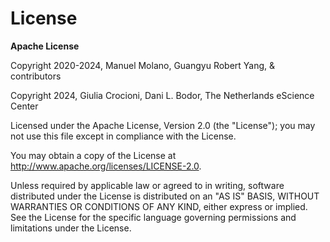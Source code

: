 # License

**Apache License**

Copyright 2020-2024, Manuel Molano, Guangyu Robert Yang, & contributors

Copyright 2024, Giulia Crocioni, Dani L. Bodor, The Netherlands eScience Center

Licensed under the Apache License, Version 2.0 (the "License");
you may not use this file except in compliance with the License.

You may obtain a copy of the License at http://www.apache.org/licenses/LICENSE-2.0.

Unless required by applicable law or agreed to in writing, software
distributed under the License is distributed on an "AS IS" BASIS,
WITHOUT WARRANTIES OR CONDITIONS OF ANY KIND, either express or implied.
See the License for the specific language governing permissions and
limitations under the License.
